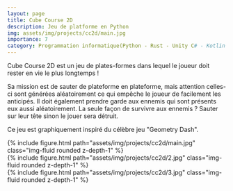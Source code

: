 ```yaml
---
layout: page
title: Cube Course 2D
description: Jeu de platforme en Python
img: assets/img/projects/cc2d/main.jpg
importance: 7
category: Programmation informatique(Python - Rust - Unity C# - Kotlin - SQLite3)
---
```


Cube Course 2D est un jeu de plates-formes dans lequel le joueur doit rester en vie le plus longtemps !

Sa mission est de sauter de plateforme en plateforme, mais attention celles-ci sont générées aléatoirement ce qui empêche le joueur de facilement les anticipés. Il doit également prendre garde aux ennemis qui sont présents eux aussi aléatoirement. La seule façon de survivre aux ennemis ? Sauter sur leur tête sinon le jouer sera détruit.

Ce jeu est graphiquement inspiré du célèbre jeu "Geometry Dash".

<div class="row">
    <div class="col-sm mt-3 mt-md-0">
        {% include figure.html path="assets/img/projects/cc2d/main.jpg" class="img-fluid rounded z-depth-1" %}
    </div>
    <div class="col-sm mt-3 mt-md-0">
        {% include figure.html path="assets/img/projects/cc2d/2.jpg" class="img-fluid rounded z-depth-1" %}
    </div>
    <div class="col-sm mt-3 mt-md-0">
        {% include figure.html path="assets/img/projects/cc2d/3.jpg" class="img-fluid rounded z-depth-1" %}
    </div>
</div>
